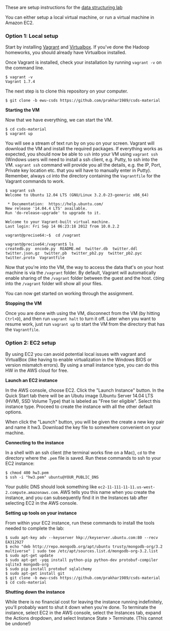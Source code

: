 These are setup instructions for the [data structuring lab](./README.md)

You can either setup a local virtual machine, or run a virtual machine in Amazon EC2.

### Option 1: Local setup

Start by installing [Vagrant](https://www.vagrantup.com/downloads.html) and [Virtualbox](https://www.virtualbox.org/wiki/Downloads). If you've done the Hadoop homeworks, you should already have Virtualbox installed.

Once Vagrant is installed, check your installation by running `vagrant -v` on the command line. 
```
$ vagrant -v
Vagrant 1.7.4
```
The next step is to clone this repository on your computer.
```
$ git clone -b ewu-csds https://github.com/prakhar1989/csds-material 
```

**Starting the VM**

Now that we have everything, we can start the VM.

```
$ cd csds-material
$ vagrant up
```
You will see a stream of text run by on you on your screen. Vagrant will download the VM and install the required packages. If everything works as expected, you should now be able to `ssh` into your VM using `vagrant ssh` (Windows users will need to install a ssh client, e.g. Putty, to ssh into the VM. `vagrant ssh` command will provide you all the details, e.g. the IP, Port, Private key location etc. that you will have to manually enter in Putty). Remember, always `cd` into the directory containing the `Vagrantfile` for the Vagrant commands to work.

```
$ vagrant ssh
Welcome to Ubuntu 12.04 LTS (GNU/Linux 3.2.0-23-generic x86_64)

 * Documentation:  https://help.ubuntu.com/
New release '14.04.4 LTS' available.
Run 'do-release-upgrade' to upgrade to it.

Welcome to your Vagrant-built virtual machine.
Last login: Fri Sep 14 06:23:18 2012 from 10.0.2.2

vagrant@precise64:~$  cd /vagrant

vagrant@precise64:/vagrant$ ls
createdb.py  encode.py  README.md  twitter.db  twitter.ddl  twitter.json.gz  twitter.pb  twitter_pb2.py  twitter_pb2.pyc  twitter.proto  Vagrantfile
```
Now that you're into the VM, the way to access the data that's on your host machine is via the `/vagrant` folder. By default, Vagrant will automatically enable sharing of the `/vagrant` folder between the guest and the host. `CD`ing into the `/vagrant` folder will show all your files.

You can now get started on working through the assignment.

**Stopping the VM** 

Once you are done with using the VM, disconnect from the VM (by hitting `Ctrl+D`), and then run `vagrant halt` to turn it off. Later when you want to resume work, just run `vagrant up` to start the VM from the directory that has the `Vagrantfile`.

### Option 2: EC2 setup

By using EC2 you can avoid potential local issues with vagrant and VirtualBox (like having to enable virtualization in the Windows BIOS or version mismatch errors). By using a small instance type, you can do this HW in the AWS cloud for free.

**Launch an EC2 instance**

In the AWS console, choose EC2. Click the "Launch Instance" button. In the Quick Start tab there will be an Ubutu image (Ubuntu Server 14.04 LTS (HVM), SSD Volume Type) that is labeled as "Free tier eligible". Select this instance type. Proceed to create the instance with all the other default options.

When click the "Launch" button, you will be given the create a new key pair and name it hw3. Download the key file to somewhere convenient on your machine.

**Connecting to the instance**

In a shell with an ssh client (the terminal works fine on a Mac), `cd` to the directory where the `.pem` file is saved. Run these commands to ssh to your EC2 instance:

```
$ chmod 400 hw3.pem
$ ssh -i "hw3.pem" ubuntu@YOUR_PUBLIC_DNS 
```
Your public DNS should look something like `ec2-11-111-11-11.us-west-2.compute.amazonaws.com`. AWS tells you this name when you create the instance, and you can subsequently find it in the Instances tab after selecting EC2 in the AWS console.

**Setting up tools on your instance**

From within your EC2 instance, run these commands to install the tools needed to complete the lab:

```
$ sudo apt-key adv --keyserver hkp://keyserver.ubuntu.com:80 --recv EA312927
$ echo "deb http://repo.mongodb.org/apt/ubuntu trusty/mongodb-org/3.2 multiverse" | sudo tee /etc/apt/sources.list.d/mongodb-org-3.2.list
$ sudo apt-get update
$ sudo apt-get -yqq install python-pip python-dev protobuf-compiler sqlite3 mongodb-org
$ sudo pip install protobuf sqlalchemy
$ sudo apt-get install git
$ git clone -b ewu-csds https://github.com/prakhar1989/csds-material
$ cd csds-material
```

**Shutting down the instance**

While there is no financial cost for leaving the instance running indefinitely, you'll probably want to shut it down when you're done. To terminate the instance, select EC2 in the AWS console, select the Instances tab, expand the Actions dropdown, and select Instance State > Terminate. (This cannot be undone!)
